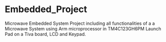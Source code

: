 # Embedded_Project
Microwave Embedded System Project including all functionalities of a a Microwave System using Arm microprocessor in TM4C123GH6PM Launch Pad on a Tiva board, LCD and Keypad.
